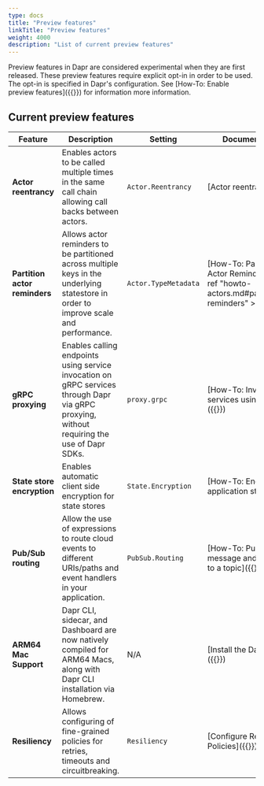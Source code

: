 ```yaml
---
type: docs
title: "Preview features"
linkTitle: "Preview features"
weight: 4000
description: "List of current preview features"
---
```

Preview features in Dapr are considered experimental when they are first released. These preview features require explicit opt-in in order to be used. The opt-in is specified in Dapr's configuration. See [How-To: Enable preview features]({{<ref preview-features>}}) for information more information.


## Current preview features
| Feature | Description | Setting | Documentation |
| ---------- |-------------|---------|---------------|
| **Actor reentrancy** | Enables actors to be called multiple times in the same call chain allowing call backs between actors. | `Actor.Reentrancy` | [Actor reentrancy]({{<ref actor-reentrancy>}}) |
| **Partition actor reminders** | Allows actor reminders to be partitioned across multiple keys in the underlying statestore in order to improve scale and performance. | `Actor.TypeMetadata` | [How-To: Partition Actor Reminders]({{< ref "howto-actors.md#partitioning-reminders" >}}) |
| **gRPC proxying** | Enables calling endpoints using service invocation on gRPC services through Dapr via gRPC proxying, without requiring the use of Dapr SDKs. | `proxy.grpc` | [How-To: Invoke services using gRPC]({{<ref howto-invoke-services-grpc>}}) |
| **State store encryption** | Enables automatic client side encryption for state stores | `State.Encryption` | [How-To: Encrypt application state]({{<ref howto-encrypt-state>}}) |
| **Pub/Sub routing** | Allow the use of expressions to route cloud events to different URIs/paths and event handlers in your application. | `PubSub.Routing` | [How-To: Publish a message and subscribe to a topic]({{<ref howto-route-messages>}}) |
| **ARM64 Mac Support** | Dapr CLI, sidecar, and Dashboard are now natively compiled for ARM64 Macs, along with Dapr CLI installation via Homebrew. | N/A | [Install the Dapr CLI]({{<ref install-dapr-cli>}}) |
| **Resiliency** | Allows configuring of fine-grained policies for retries, timeouts and circuitbreaking. | `Resiliency` | [Configure Resiliency Policies]({{<ref configure-policies>}}) | 